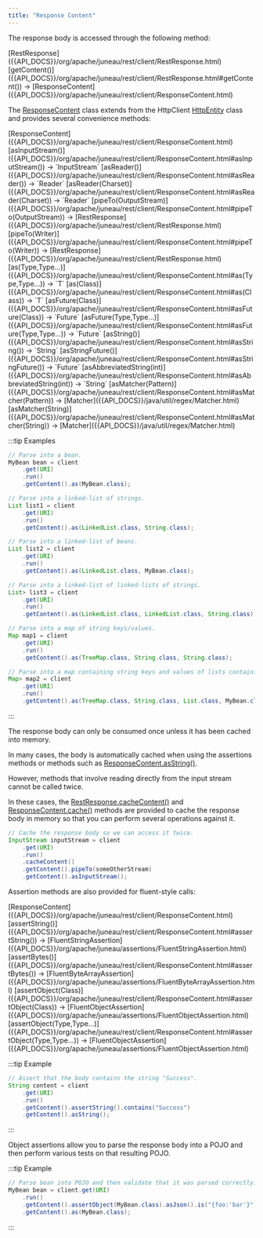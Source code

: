 ```yaml
---
title: "Response Content"
---
```


The response body is accessed through the following method:

<tree>
<node-0><java-class>[RestResponse]({{API_DOCS}}/org/apache/juneau/rest/client/RestResponse.html)</java-class></node-0>
<node-1><java-method>[getContent()]({{API_DOCS}}/org/apache/juneau/rest/client/RestResponse.html#getContent())</java-method> → [ResponseContent]({{API_DOCS}}/org/apache/juneau/rest/client/ResponseContent.html)</node-1>
</tree>

The [ResponseContent]({{API_DOCS}}/org/apache/juneau/rest/client/ResponseContent.html) class extends from the HttpClient [HttpEntity]({{API_DOCS}}/org/apache/http/HttpEntity.html) class and provides several convenience methods:

<tree>
<node-0><java-class>[ResponseContent]({{API_DOCS}}/org/apache/juneau/rest/client/ResponseContent.html)</java-class></node-0>
<node-1><java-method>[asInputStream()]({{API_DOCS}}/org/apache/juneau/rest/client/ResponseContent.html#asInputStream())</java-method> → `InputStream`</node-1>
<node-1><java-method>[asReader()]({{API_DOCS}}/org/apache/juneau/rest/client/ResponseContent.html#asReader())</java-method> → `Reader`</node-1>
<node-1><java-method>[asReader(Charset)]({{API_DOCS}}/org/apache/juneau/rest/client/ResponseContent.html#asReader(Charset))</java-method> → `Reader`</node-1>
<node-1><java-method>[pipeTo(OutputStream)]({{API_DOCS}}/org/apache/juneau/rest/client/ResponseContent.html#pipeTo(OutputStream))</java-method> → [RestResponse]({{API_DOCS}}/org/apache/juneau/rest/client/RestResponse.html)</node-1>
<node-1><java-method>[pipeTo(Writer)]({{API_DOCS}}/org/apache/juneau/rest/client/ResponseContent.html#pipeTo(Writer))</java-method> → [RestResponse]({{API_DOCS}}/org/apache/juneau/rest/client/RestResponse.html)</node-1>
<node-1><java-method>[as(Type,Type...)]({{API_DOCS}}/org/apache/juneau/rest/client/ResponseContent.html#as(Type,Type...))</java-method> → `T`</node-1>
<node-1><java-method>[as(Class)]({{API_DOCS}}/org/apache/juneau/rest/client/ResponseContent.html#as(Class))</java-method> → `T`</node-1>
<node-1><java-method>[asFuture(Class)]({{API_DOCS}}/org/apache/juneau/rest/client/ResponseContent.html#asFuture(Class))</java-method> → `Future<T>`</node-1>
<node-1><java-method>[asFuture(Type,Type...)]({{API_DOCS}}/org/apache/juneau/rest/client/ResponseContent.html#asFuture(Type,Type...))</java-method> → `Future<T>`</node-1>
<node-1><java-method>[asString()]({{API_DOCS}}/org/apache/juneau/rest/client/ResponseContent.html#asString())</java-method> → `String`</node-1>
<node-1><java-method>[asStringFuture()]({{API_DOCS}}/org/apache/juneau/rest/client/ResponseContent.html#asStringFuture())</java-method> → `Future<String>`</node-1>
<node-1><java-method>[asAbbreviatedString(int)]({{API_DOCS}}/org/apache/juneau/rest/client/ResponseContent.html#asAbbreviatedString(int))</java-method> → `String`</node-1>
<node-1><java-method>[asMatcher(Pattern)]({{API_DOCS}}/org/apache/juneau/rest/client/ResponseContent.html#asMatcher(Pattern))</java-method> → [Matcher]({{API_DOCS}}/java/util/regex/Matcher.html)</node-1>
<node-1><java-method>[asMatcher(String)]({{API_DOCS}}/org/apache/juneau/rest/client/ResponseContent.html#asMatcher(String))</java-method> → [Matcher]({{API_DOCS}}/java/util/regex/Matcher.html)</node-1>
</tree>

:::tip Examples
```java
// Parse into a bean.
MyBean bean = client
    .get(URI)
    .run()
    .getContent().as(MyBean.class);

// Parse into a linked-list of strings.
List list1 = client
    .get(URI)
    .run()
    .getContent().as(LinkedList.class, String.class);

// Parse into a linked-list of beans.
List list2 = client
    .get(URI)
    .run()
    .getContent().as(LinkedList.class, MyBean.class);

// Parse into a linked-list of linked-lists of strings.
List> list3 = client
    .get(URI)
    .run()
    .getContent().as(LinkedList.class, LinkedList.class, String.class);

// Parse into a map of string keys/values.
Map map1 = client
    .get(URI)
    .run()
    .getContent().as(TreeMap.class, String.class, String.class);

// Parse into a map containing string keys and values of lists containing beans.
Map> map2 = client
    .get(URI)
    .run()
    .getContent().as(TreeMap.class, String.class, List.class, MyBean.class);
```
:::

The response body can only be consumed once unless it has been cached into memory.  

In many cases, the body is automatically cached when using the assertions methods or methods such as [ResponseContent.asString()]({{API_DOCS}}/org/apache/juneau/rest/client/ResponseContent.html#asString()).

However, methods that involve reading directly from the input stream cannot be called twice.

In these cases, the [RestResponse.cacheContent()]({{API_DOCS}}/org/apache/juneau/rest/client/RestResponse.html#cacheContent()) and [ResponseContent.cache()]({{API_DOCS}}/org/apache/juneau/rest/client/ResponseContent.html#cache()) methods are provided to cache the response body in memory so that you can perform several operations against it.

```java
// Cache the response body so we can access it twice.
InputStream inputStream = client
    .get(URI)
    .run()
    .cacheContent()
    .getContent().pipeTo(someOtherStream)
    .getContent().asInputStream();
```

Assertion methods are also provided for fluent-style calls:

<tree>
<node-0><java-class>[ResponseContent]({{API_DOCS}}/org/apache/juneau/rest/client/ResponseContent.html)</java-class></node-0>
<node-1><java-method>[assertString()]({{API_DOCS}}/org/apache/juneau/rest/client/ResponseContent.html#assertString())</java-method> → [FluentStringAssertion]({{API_DOCS}}/org/apache/juneau/assertions/FluentStringAssertion.html)</node-1>
<node-1><java-method>[assertBytes()]({{API_DOCS}}/org/apache/juneau/rest/client/ResponseContent.html#assertBytes())</java-method> → [FluentByteArrayAssertion]({{API_DOCS}}/org/apache/juneau/assertions/FluentByteArrayAssertion.html)</node-1>
<node-1><java-method>[assertObject(Class)]({{API_DOCS}}/org/apache/juneau/rest/client/ResponseContent.html#assertObject(Class))</java-method> → [FluentObjectAssertion]({{API_DOCS}}/org/apache/juneau/assertions/FluentObjectAssertion.html)</node-1>
<node-1><java-method>[assertObject(Type,Type...)]({{API_DOCS}}/org/apache/juneau/rest/client/ResponseContent.html#assertObject(Type,Type...))</java-method> → [FluentObjectAssertion]({{API_DOCS}}/org/apache/juneau/assertions/FluentObjectAssertion.html)</node-1>
</tree>

:::tip Example
```java
// Assert that the body contains the string "Success".
String content = client
    .get(URI)
    .run()
    .getContent().assertString().contains("Success")
    .getContent().asString();
```
:::

Object assertions allow you to parse the response body into a POJO and then perform various tests on that resulting
POJO.

:::tip Example
```java
// Parse bean into POJO and then validate that it was parsed correctly.
MyBean bean = client.get(URI)
    .run()
    .getContent().assertObject(MyBean.class).asJson().is("{foo:'bar'}")
    .getContent().as(MyBean.class);
```
:::
